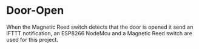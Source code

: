 # Door-Open
When the Magnetic Reed switch detects that the door is opened it send an IFTTT notification, an ESP8266 NodeMcu and a Magnetic Reed switch are used for this project.
